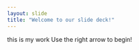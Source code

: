 ```yaml
---
layout: slide
title: "Welcome to our slide deck!"
---
```

this is my work
Use the right arrow to begin!
